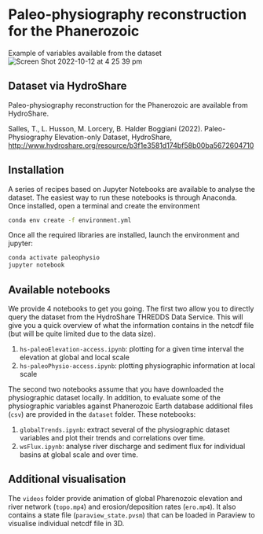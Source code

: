 # Paleo-physiography reconstruction for the Phanerozoic

Example of variables available from the dataset
![Screen Shot 2022-10-12 at 4 25 39 pm](https://user-images.githubusercontent.com/7201912/195257227-c6897c9b-793a-4d30-b0d8-4b367afe7174.png)

## Dataset via HydroShare

Paleo-physiography reconstruction for the Phanerozoic are available from HydroShare.

Salles, T., L. Husson, M. Lorcery, B. Halder Boggiani (2022). Paleo-Physiography Elevation-only Dataset, HydroShare, http://www.hydroshare.org/resource/b3f1e3581d174bf58b00ba5672604710

## Installation

A series of recipes based on Jupyter Notebooks are available to analyse the dataset.
The easiest way to run these notebooks is through Anaconda. Once installed, open a terminal and create the environment

```bash
conda env create -f environment.yml
```

Once all the required libraries are installed, launch the environment and jupyter:

```bash
conda activate paleophysio
jupyter notebook
```

## Available notebooks

We provide 4 notebooks to get you going. The first two allow you to directly query the dataset from the HydroShare THREDDS Data Service.
This will give you a quick overview of what the information contains in the netcdf file (but will be quite limited due to the data size).

1. `hs-paleoElevation-access.ipynb`: plotting for a given time interval the elevation at global and local scale
2. `hs-paleoPhysio-access.ipynb`: plotting physiographic information at local scale

The second two notebooks assume that you have downloaded the physiographic dataset locally. In addition, to evaluate some of the physiographic variables against Phanerozoic Earth database additional files (`csv`) are provided in the `dataset` folder. These notebooks:

1. `globalTrends.ipynb`: extract several of the physiographic dataset variables and plot their trends and correlations over time.
2. `wsFlux.ipynb`: analyse river discharge and sediment flux for individual basins at global scale and over time.

## Additional visualisation

The `videos` folder provide animation of global Pharenozoic elevation and river network (`topo.mp4`) and erosion/deposition rates (`ero.mp4`). It also contains a state file (`paraview_state.pvsm`) that can be loaded in Paraview to visualise individual netcdf file in 3D. 

